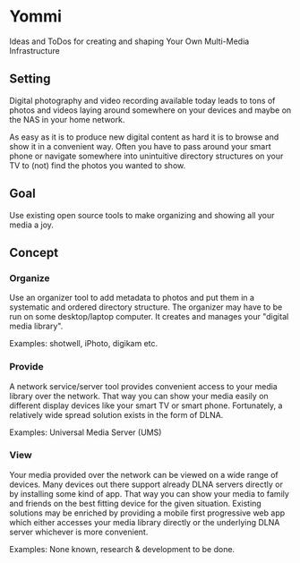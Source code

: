 # Yommi
Ideas and ToDos for creating and shaping Your Own Multi-Media Infrastructure

## Setting
Digital photography and video recording available today leads to tons of
photos and videos laying around somewhere on your devices and maybe on the
NAS in your home network.

As easy as it is to produce new digital content as hard it is to browse
and show it in a convenient way. Often you have to pass around your
smart phone or navigate somewhere into unintuitive directory structures
on your TV to (not) find the photos you wanted to show.

## Goal
Use existing open source tools to make organizing and showing all your
media a joy.

## Concept

### Organize
Use an organizer tool to add metadata to photos and put them in a systematic
and ordered directory structure. The organizer may have to be run on some
desktop/laptop computer. It creates and manages your "digital media library".

Examples: shotwell, iPhoto, digikam etc.

### Provide
A network service/server tool provides convenient access to your media
library over the network. That way you can show your media easily on
different display devices like your smart TV or smart phone. Fortunately,
a relatively wide spread solution exists in the form of DLNA.

Examples: Universal Media Server (UMS)

### View
Your media provided over the network can be viewed on a wide range of devices.
Many devices out there support already DLNA servers directly or by installing
some kind of app. That way you can show your media to family and friends 
on the best fitting device for the given situation.
Existing solutions may be enriched by providing a mobile first progressive
web app which either accesses your media library directly or the underlying
DLNA server whichever is more convenient.

Examples: None known, research & development to be done.
